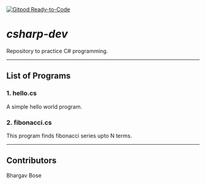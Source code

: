 [![Gitpod Ready-to-Code](https://img.shields.io/badge/Gitpod-Ready--to--Code-blue?logo=gitpod)](https://gitpod.io/#https://github.com/Khiladi99/csharp-dev) 

# _csharp-dev_

Repository to practice C# programming.

---
## List of Programs ##

### 1. hello.cs

A simple hello world program.

### 2. fibonacci.cs

This program finds fibonacci series upto N terms.

---
## Contributors

Bhargav Bose
